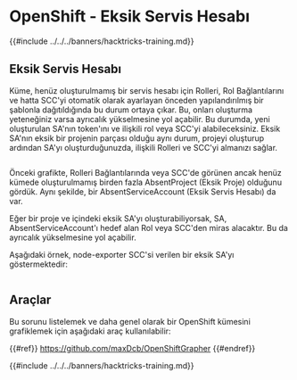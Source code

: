 # OpenShift - Eksik Servis Hesabı

{{#include ../../../banners/hacktricks-training.md}}

## Eksik Servis Hesabı

Küme, henüz oluşturulmamış bir servis hesabı için Rolleri, Rol Bağlantılarını ve hatta SCC'yi otomatik olarak ayarlayan önceden yapılandırılmış bir şablonla dağıtıldığında bu durum ortaya çıkar. Bu, onları oluşturma yeteneğiniz varsa ayrıcalık yükselmesine yol açabilir. Bu durumda, yeni oluşturulan SA'nın token'ını ve ilişkili rol veya SCC'yi alabileceksiniz. Eksik SA'nın eksik bir projenin parçası olduğu aynı durum, projeyi oluşturup ardından SA'yı oluşturduğunuzda, ilişkili Rolleri ve SCC'yi almanızı sağlar.

<figure><img src="../../../images/openshift-missing-service-account-image1.png" alt=""><figcaption></figcaption></figure>

Önceki grafikte, Rolleri Bağlantılarında veya SCC'de görünen ancak henüz kümede oluşturulmamış birden fazla AbsentProject (Eksik Proje) olduğunu gördük. Aynı şekilde, bir AbsentServiceAccount (Eksik Servis Hesabı) da var.

Eğer bir proje ve içindeki eksik SA'yı oluşturabiliyorsak, SA, AbsentServiceAccount'ı hedef alan Rol veya SCC'den miras alacaktır. Bu da ayrıcalık yükselmesine yol açabilir.

Aşağıdaki örnek, node-exporter SCC'si verilen bir eksik SA'yı göstermektedir:

<figure><img src="../../../images/openshift-missing-service-account-image2.png" alt=""><figcaption></figcaption></figure>

## Araçlar

Bu sorunu listelemek ve daha genel olarak bir OpenShift kümesini grafiklemek için aşağıdaki araç kullanılabilir:

{{#ref}}
https://github.com/maxDcb/OpenShiftGrapher
{{#endref}}

{{#include ../../../banners/hacktricks-training.md}}
